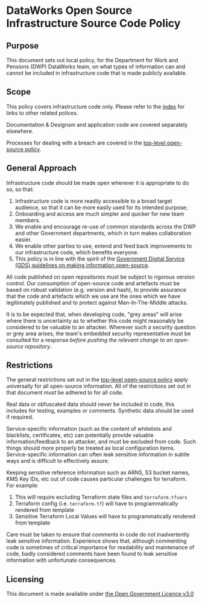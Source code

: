 # DataWorks Open Source Infrastructure Source Code Policy

## Purpose

This document sets out local policy, for the Department for Work and Pensions (DWP) DataWorks team, on what types of information can and cannot be included in infrastructure code that is made publicly available.

## Scope

This policy covers infrastructure code only. Please refer to the [index](README.md#index) for links to other related polices.

Documentation & Designsm and application code are covered separately elsewhere.

Processes for dealing with a breach are covered in the [top-level open-source policy](https://github.com/dwp/dataworks-open-source-policy/blob/master/open_source_policy.md).


## General Approach

Infrastructure code should be made open wherever it is appropriate to do so, so that:

1. Infrastructure code is more readily accessible to a broad target audience, so that it can be more easily used for its intended purpose;
1. Onboarding and access are much simpler and quicker for new team members.
1. We enable and encourage re-use of common standards across the DWP and other Government departments, which in turn makes collaboration easier.
1. We enable other parties to use, extend and feed back improvements to our infrastructure code, which benefits everyone.
1. This policy is in line with the spirit of the [Government Digital Service (GDS) guidelines on making information open-source](https://gds-operations.github.io/guidelines/).

All code published on open repositories must be subject to rigorous version control. Our consumption of open-source code and artefacts must be based on robust validation (e.g. version and hash), to provide assurance that the code and artefacts which we use are the ones which we have legitimately published and to protect against Man-In-The-Middle attacks.

It is to be expected that, when developing code, "grey areas" will arise where there is uncertainty as to whether this code might reasonably be considered to be valuable to an attacker. Wherever such a security question or grey area arises, the team's embedded security representative must be consulted for a response _before pushing the relevant change to an open-source repository_.


## Restrictions

The general restrictions set out in the [top-level open-source policy](https://github.com/dwp/dataworks-open-source-policy/blob/master/open_source_policy.md) apply universally for all open-source information. All of the restrictions set out in that document _must_ be adhered to for all code.

Real data or obfuscated data should never be included in code, this includes for testing, examples or comments. Synthetic data should be used if required.

Service-specific information (such as the content of whitelists and blacklists, certificates, etc) can potentially provide valuable information/feedback to an attacker, and must be excluded from code. Such things should more properly be treated as local configuration items. Service-specific information can often leak sensitive information in subtle ways and is difficult to effectively assure.

Keeping sensitive reference information such as ARNS, S3 bucket names, KMS Key IDs, etc out of code causes particular challenges for terraform. For example:
1. This will require excluding Terraform state files and `terraform.tfvars`
1. Terraform config (i.e. `terraform.tf`) will have to programmatically rendered from template
1. Sensitive Terraform Local Values will have to programmatically rendered from template

Care must be taken to ensure that comments in code do not inadvertently leak sensitive information. Experience shows that, although commenting code is sometimes of critical importance for readability and maintenance of code, badly considered comments have been found to leak sensitive information with unfortunate consequences.


## Licensing
This document is made available under [the Open Government Licence v3.0](https://www.nationalarchives.gov.uk/doc/open-government-licence/version/3/)

